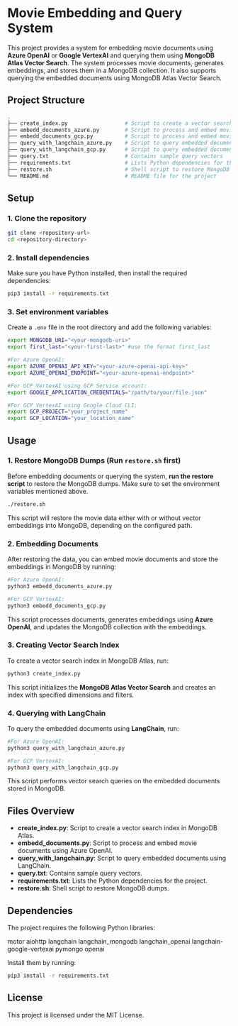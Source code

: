 # Movie Embedding and Query System

This project provides a system for embedding movie documents using **Azure OpenAI** or **Google VertexAI** and querying them using **MongoDB Atlas Vector Search**. The system processes movie documents, generates embeddings, and stores them in a MongoDB collection. It also supports querying the embedded documents using MongoDB Atlas Vector Search.

## Project Structure

```bash
.
├── create_index.py                  # Script to create a vector search index in MongoDB Atlas
├── embedd_documents_azure.py        # Script to process and embed movie documents using Azure OpenAI
├── embedd_documents_gcp.py          # Script to process and embed movie documents using Google Cloud Platform
├── query_with_langchain_azure.py    # Script to query embedded documents using LangChain with Azure
├── query_with_langchain_gcp.py      # Script to query embedded documents using LangChain with GCP
├── query.txt                        # Contains sample query vectors
├── requirements.txt                 # Lists Python dependencies for the project
├── restore.sh                       # Shell script to restore MongoDB dumps
└── README.md                        # README file for the project
```

## Setup

### 1. Clone the repository

```sh
git clone <repository-url>
cd <repository-directory>
```

### 2. Install dependencies

Make sure you have Python installed, then install the required dependencies:

```sh
pip3 install -r requirements.txt
```

### 3. Set environment variables

Create a `.env` file in the root directory and add the following variables:

```sh
export MONGODB_URI="<your-mongodb-uri>"
export first_last="<your-first-last>" #use the format first_last

#For Azure OpenAI:
export AZURE_OPENAI_API_KEY="<your-azure-openai-api-key>"
export AZURE_OPENAI_ENDPOINT="<your-azure-openai-endpoint>"

#For GCP VertexAI using GCP Service account:
export GOOGLE_APPLICATION_CREDENTIALS="/path/to/your/file.json" 

#For GCP VertexAI using Google Cloud CLI:
export GCP_PROJECT="your_project_name"
export GCP_LOCATION="your_location_name"
```

## Usage

### 1. Restore MongoDB Dumps (Run `restore.sh` first)

Before embedding documents or querying the system, **run the restore script** to restore the MongoDB dumps. Make sure to set the environment variables mentioned above.

```sh
./restore.sh
```

This script will restore the movie data either with or without vector embeddings into MongoDB, depending on the configured path.

### 2. Embedding Documents

After restoring the data, you can embed movie documents and store the embeddings in MongoDB by running:

```sh
#For Azure OpenAI:
python3 embedd_documents_azure.py

#For GCP VertexAI:
python3 embedd_documents_gcp.py
```

This script processes documents, generates embeddings using **Azure OpenAI**, and updates the MongoDB collection with the embeddings.

### 3. Creating Vector Search Index

To create a vector search index in MongoDB Atlas, run:

```sh
python3 create_index.py
```

This script initializes the **MongoDB Atlas Vector Search** and creates an index with specified dimensions and filters.

### 4. Querying with LangChain

To query the embedded documents using **LangChain**, run:

```sh
#For Azure OpenAI:
python3 query_with_langchain_azure.py

#For GCP VertexAI:
python3 query_with_langchain_gcp.py
```

This script performs vector search queries on the embedded documents stored in MongoDB.

## Files Overview

- **create_index.py**: Script to create a vector search index in MongoDB Atlas.
- **embedd_documents.py**: Script to process and embed movie documents using Azure OpenAI.
- **query_with_langchain.py**: Script to query embedded documents using LangChain.
- **query.txt**: Contains sample query vectors.
- **requirements.txt**: Lists the Python dependencies for the project.
- **restore.sh**: Shell script to restore MongoDB dumps.

## Dependencies

The project requires the following Python libraries:

motor
aiohttp
langchain
langchain_mongodb
langchain_openai
langchain-google-vertexai
pymongo
openai

Install them by running:

```sh
pip3 install -r requirements.txt
```

## License

This project is licensed under the MIT License.